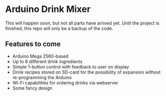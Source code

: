 # Arduino Drink Mixer

This will happen soon, but not all parts have arrived yet. Until the project is finished, this repo will only be a backup of the code.

## Features to come

- Arduino Mega 2560-based
- Up to 8 different drink ingredients
- Simple 1-button control with feedback to user on display
- Drink recipes stored on SD-card for the possibility of expansion without re-programming the Arduino
- Wi-Fi capabilities for ordering drinks via webserver
- Some fancy design
